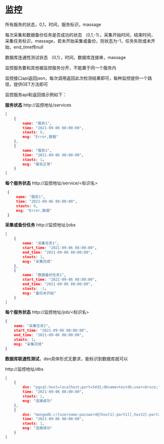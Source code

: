 # 监控

所有服务的状态，0,1，时间，服务标识，massage

每次采集和数据备份任务是否成功的状态 （0,1,-1），采集开始时间，结束时间，采集任务标识，massage，若未开始采集或备份，则状态为-1，任务失败或未开始，end_time传null

数据库连通性测试状态 （0,1），时间，数据库连接串，massage

监控服务要和其他被监控服务分开，不能置于同一个服务内

监控接口api返回json，每次调用返回此次检测结果即可，每种监控提供一个路径，提供GET方法即可

监控服务api和返回值示例如下：

**服务状态** http://监控地址/services

```json
[
    {
        name: "服务1",
        time: "2021-09-06 08:00:00",
        stauts: 0,
        msg: "Error,数据"
    },
    {
        name: "服务1",
        time: "2021-09-06 08:00:00",
        stauts: 1，
        msg: "服务正常"
    }
]
```
**每个服务状态** http://监控地址/service/<标识名>

```json
 {
     name: "服务1",
     time: "2021-09-06 08:00:00",
     stauts: 0,
     msg: "Error,数据"
 }
```

**采集或备份任务** http://监控地址/jobs

```json
[
    {
        name: "采集任务1",
        start_time: "2021-09-06 08:00:00",
        end_time: "2021-09-06 08:00:00",
        stauts: 1，
        msg: "采集完成"
    },
    {
        name: "数据备份任务1",
        start_time: "2021-09-06 08:00:00",
        end_time: "2021-09-06 08:00:00",
        stauts: -1，
        msg: "备份未开始"
    }
]
```

**每个服务状态** http://监控地址/job/<标识名>

```json
{
    name: "采集任务1",
    start_time: "2021-09-06 08:00:00",
    end_time: "2021-09-06 08:00:00",
    stauts: 1，
    msg: "采集完成"
}
```

**数据库联通性测试**，dsn具体形式无要求，能标识到数据库就可以

http://监控地址/dbs

```json
[
    {
        dsn: "pgsql:host=localhost;port=5432;dbname=testdb;user=bruce;",
        time: "2021-09-06 08:00:00",
        stauts: 1,
        msg: "连接成功"
    },
    {
        dsn: "mongodb://[username:password@]host1[:port1][,host2[:port2],...[,hostN[:portN]]][/[database][?options]]",
        time: "2021-09-06 08:00:00",
        stauts: 1,
        msg: "连接成功"
    }
]
```


